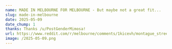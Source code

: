 ```yaml
---
name: MADE IN MELBOURNE FOR MELBOURNE - But maybe not a great fit...
slug: made-in-melbourne
date: 2025-05-09
date_chump: 1
thanks: Thanks /u/PostGenderMimosa!
url: https://www.reddit.com/r/melbourne/comments/1kicevh/montague_street_bridge_claims_another_victim/
image: /2025-05-09.png
---
```

